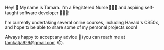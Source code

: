 Hey! 👋 My name is Tamara. I'm a Registered Nurse 👩🏻‍⚕️ and aspiring self-taught software developer 👩🏻‍💻!

I'm currently undertaking several online courses, including Havard's CS50x, and hope to be able to share some of my personal projects soon!   

Always happy to accept any advice 💞️ (you can reach me at tamkatja999@gmail.com 📫).
